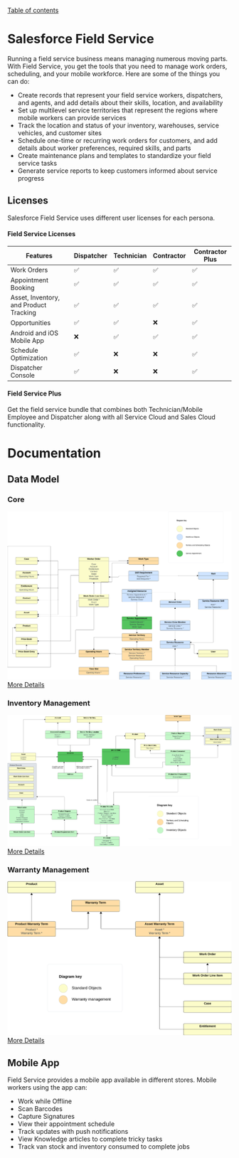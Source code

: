 [Table of contents](../Documentation.md)

# Salesforce Field Service

Running a field service business means managing numerous moving parts. With Field Service, you get the tools that you need to manage work orders, scheduling, and your mobile workforce. Here are some of the things you can do:

- Create records that represent your field service workers, dispatchers, and agents, and add details about their skills, location, and availability
- Set up multilevel service territories that represent the regions where mobile workers can provide services
- Track the location and status of your inventory, warehouses, service vehicles, and customer sites
- Schedule one-time or recurring work orders for customers, and add details about worker preferences, required skills, and parts
- Create maintenance plans and templates to standardize your field service tasks
- Generate service reports to keep customers informed about service progress

## Licenses

Salesforce Field Service uses different user licenses for each persona.

#### Field Service Licenses

| Features                              | Dispatcher | Technician | Contractor | Contractor Plus |
|---------------------------------------|------------|------------|------------|----------------|
| Work Orders                           | ✅         | ✅         | ✅         | ✅              |
| Appointment Booking                   | ✅         | ✅         | ✅         | ✅              |
| Asset, Inventory, and Product Tracking| ✅         | ✅         | ✅         | ✅              |
| Opportunities                         | ✅         | ✅         | ❌        | ✅              |
| Android and iOS Mobile App            | ❌         | ✅         | ✅         | ✅              |
| Schedule Optimization                 | ✅         | ❌         | ❌         | ✅              |
| Dispatcher Console                    | ✅         | ❌         | ❌         | ✅              |

#### Field Service Plus

Get the field service bundle that combines both Technician/Mobile Employee and Dispatcher along with all Service Cloud and Sales Cloud functionality.

# Documentation

## Data Model

### Core
![Data Model Core](../../Images/CTA%20-%20Diagrams%20-%20FSL%20-%20Core.png)
[More Details](https://developer.salesforce.com/docs/atlas.en-us.field_service_dev.meta/field_service_dev/fsl_dev_soap_core.htm)

### Inventory Management
![Data Model Inventory Management](../../Images/CTA%20-%20Diagrams%20-%20FSL%20-%20Inventory%20Management.png)
[More Details](https://developer.salesforce.com/docs/atlas.en-us.field_service_dev.meta/field_service_dev/fsl_dev_soap_inventory.htm)

### Warranty Management
![Data Model Warranty Management](../../Images/CTA%20-%20Diagrams%20-%20FSL%20-%20Warranty%20Management.png)
[More Details](https://developer.salesforce.com/docs/atlas.en-us.field_service_dev.meta/field_service_dev/fsl_dev_soap_warranty.htm)

## Mobile App

Field Service provides a mobile app available in different stores. Mobile workers using the app can:

- Work while Offline
- Scan Barcodes
- Capture Signatures
- View their appointment schedule
- Track updates with push notifications
- View Knowledge articles to complete tricky tasks
- Track van stock and inventory consumed to complete jobs
